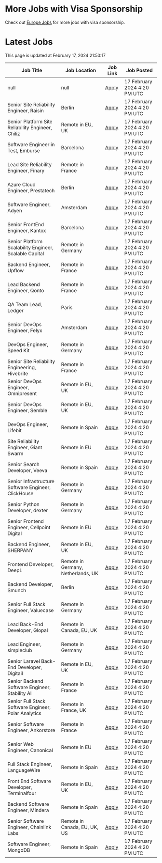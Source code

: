 # More Jobs with Visa Sponsorship

Check out [Europe Jobs](https://github.com/sureshparimi/europejobs#latest-jobs) for more jobs with visa sponsorship.

# Latest Jobs

This page is updated at February 17, 2024 21:50:17

| Job Title | Job Location | Job Link | Job Posted |
| --- | --- | --- | --- |
| null | null | [Apply](null) | 17 February 2024  4:20 PM UTC |
| Senior Site Reliability Engineer, Raisin | Berlin | [Apply](https://raisin.jobs.personio.de/job/870751?language=en&utm_source=Otta) | 17 February 2024  4:20 PM UTC |
| Senior Platform Site Reliability Engineer, Chiliz | Remote in EU, UK | [Apply](https://chiliz.bamboohr.com/careers/268?utm_source=Otta) | 17 February 2024  4:20 PM UTC |
| Software Engineer in Test, Emburse | Barcelona | [Apply](https://jobs.lever.co/emburse/dde91e07-a225-4f07-ab86-49234f5663d3?lever-source=Otta) | 17 February 2024  4:20 PM UTC |
| Lead Site Reliability Engineer, Finary | Remote in France | [Apply](https://jobs.ashbyhq.com/finary/d17a0d99-e6b9-420a-b719-0fa6cb06dfc9?utm_source=Otta) | 17 February 2024  4:20 PM UTC |
| Azure Cloud Engineer, Prestatech | Berlin | [Apply](https://prestatech.viterbit.site/azure-cloud-engineer-7ioLEx0Z0Udo7LBT/?utm_source=Otta) | 17 February 2024  4:20 PM UTC |
| Software Engineer, Adyen | Amsterdam | [Apply](https://boards.greenhouse.io/adyen/jobs/5044061?utm_source=Otta) | 17 February 2024  4:20 PM UTC |
| Senior FrontEnd Engineer, Kantox | Barcelona | [Apply](https://apply.workable.com/kantox/j/1B59A192A0/?utm_source=Otta) | 17 February 2024  4:20 PM UTC |
| Senior Platform Scalability Engineer, Scalable Capital | Remote in Germany | [Apply](https://jobs.smartrecruiters.com/ScalableGmbH/743999918955323--senior-platform-scalability-engineer-m-f-x-onsite-or-remote-in-germany-?utm_source=Otta) | 17 February 2024  4:20 PM UTC |
| Backend Engineer, Upflow | Remote in France | [Apply](https://jobs.ashbyhq.com/upflow/fc951a7e-b037-4e81-99c7-a5dae96c2e54?utm_source=Otta) | 17 February 2024  4:20 PM UTC |
| Lead Backend Engineer, Qonto | Remote in France | [Apply](https://jobs.lever.co/qonto/677eed9c-68b0-4fe2-9f38-34dc75acb990?lever-source=Otta) | 17 February 2024  4:20 PM UTC |
| QA Team Lead, Ledger | Paris | [Apply](https://jobs.lever.co/ledger/7788d186-9653-4d25-87f4-6e5b2340300d?lever-source=Otta) | 17 February 2024  4:20 PM UTC |
| Senior DevOps Engineer, Felyx | Amsterdam | [Apply](https://jobs.smartrecruiters.com/Felyx/743999919423361-senior-devops-engineer-cloud-platform?utm_source=Otta) | 17 February 2024  4:20 PM UTC |
| DevOps Engineer, Speed Kit | Remote in Germany | [Apply](https://join.com/companies/baqend/8665684-devops-engineer-all-genders-remote-or-hamburg?utm_source=Otta) | 17 February 2024  4:20 PM UTC |
| Senior Site Reliability Engineering, Hivebrite | Remote in France | [Apply](https://jobs.lever.co/hivebrite/2d08924a-25c3-47f5-92c2-3cabf9fea96b?lever-source=Otta) | 17 February 2024  4:20 PM UTC |
| Senior DevOps Engineer, Omnipresent | Remote in EU, UK | [Apply](https://www.omnipresent.com/jobs?gh_jid=4197121101&gh_src=51b52a62teu) | 17 February 2024  4:20 PM UTC |
| Senior DevOps Engineer, Semble | Remote in EU, UK | [Apply](https://semble.bamboohr.com/careers/69?utm_source=Otta) | 17 February 2024  4:20 PM UTC |
| DevOps Engineer, Lifebit | Remote in Spain | [Apply](https://apply.workable.com/lifebit-biotech-ltd/j/E6B207C301/?utm_source=Otta) | 17 February 2024  4:20 PM UTC |
| Site Reliability Engineer, Giant Swarm | Remote in EU | [Apply](https://giant-swarm.jobs.personio.de/job/180887?language=en&utm_source=Otta) | 17 February 2024  4:20 PM UTC |
| Senior Search Developer, Veeva | Remote in Spain | [Apply](https://jobs.lever.co/veeva/aafe1a7d-b897-49cc-af19-b0f36e42b319?lever-source=Otta) | 17 February 2024  4:20 PM UTC |
| Senior Infrastructure Software Engineer, ClickHouse | Remote in Germany | [Apply](https://boards.greenhouse.io/clickhouse/jobs/4842567004?utm_source=Otta) | 17 February 2024  4:20 PM UTC |
| Senior Python Developer, dexter | Remote in Germany | [Apply](https://join.com/companies/dexter-health/8637627-senior-python-developer-cloud-and-microservices-remote?utm_source=Otta) | 17 February 2024  4:20 PM UTC |
| Senior Frontend Engineer, Cellpoint Digital | Remote in EU | [Apply](https://cellpointdigital.bamboohr.com/careers/133?utm_source=Otta) | 17 February 2024  4:20 PM UTC |
| Backend Engineer, SHERPANY | Remote in EU, UK | [Apply](https://join.com/companies/sherpany/8624398-backend-engineer-europe-remote?utm_source=Otta) | 17 February 2024  4:20 PM UTC |
| Frontend Developer, DeepL | Remote in Germany, Netherlands, UK | [Apply](https://jobs.deepl.com/o/frontend-developer-fmd-ger-uk-nl-or-pl-4?utm_source=Otta) | 17 February 2024  4:20 PM UTC |
| Backend Developer, Smunch | Berlin | [Apply](https://smunch.jobs.personio.de/job/245013?language=en&utm_source=Otta) | 17 February 2024  4:20 PM UTC |
| Senior Full Stack Engineer, Valuecase | Remote in Germany | [Apply](https://join.com/companies/valuecase/8617078-senior-full-stack-engineer-with-frontend-focus-all-genders?utm_source=Otta) | 17 February 2024  4:20 PM UTC |
| Lead Back-End Developer, Glopal | Remote in Canada, EU, UK | [Apply](https://glopal.bamboohr.com/careers/69?utm_source=Otta) | 17 February 2024  4:20 PM UTC |
| Lead Engineer, simpleclub | Remote in Germany | [Apply](https://simpleclub.pinpointhq.com/en/postings/4e61d7b0-d7e3-4623-8630-b274c6ca4cf3?utm_source=Otta) | 17 February 2024  4:20 PM UTC |
| Senior Laravel Back-End Developer, Digitail | Remote in EU, UK | [Apply](https://digitail.io/?utm_source=otta.com) | 17 February 2024  4:20 PM UTC |
| Senior Backend Software Engineer, Stability AI | Remote in France | [Apply](http://stability.ai/careers?gh_jid=4166152101&utm_source=Otta) | 17 February 2024  4:20 PM UTC |
| Senior Full Stack Software Engineer, Polar Analytics | Remote in France, UK | [Apply](https://jobs.ashbyhq.com/polaranalytics/671fbf44-3b1c-4f73-8e36-8b9f51425a9d?utm_source=Otta) | 17 February 2024  4:20 PM UTC |
| Senior Software Engineer, Ankorstore | Remote in France | [Apply](https://jobs.ashbyhq.com/Ankorstore/4c8d5aba-fbb3-46fb-89d7-dda2c9d4afa0?utm_source=Otta) | 17 February 2024  4:20 PM UTC |
| Senior Web Engineer, Canonical | Remote in EU | [Apply](https://boards.greenhouse.io/canonical/jobs/4417916?utm_source=Otta) | 17 February 2024  4:20 PM UTC |
| Full Stack Engineer, LanguageWire | Remote in Spain | [Apply](https://apply.workable.com/languagewire/j/5CBA056B84/?utm_source=Otta) | 17 February 2024  4:20 PM UTC |
| Front End Software Developer, Terminalfour | Remote in EU, UK | [Apply](https://terminalfour.hirehive.com/job/110716/front-end-software-developer-remote-remote-europe?utm_source=Otta) | 17 February 2024  4:20 PM UTC |
| Backend Software Engineer, Mindera | Remote in Spain | [Apply](https://apply.workable.com/minderacraft/j/BC8AFCC526/?utm_source=Otta) | 17 February 2024  4:20 PM UTC |
| Senior Software Engineer, Chainlink Labs | Remote in Canada, EU, UK, US | [Apply](https://jobs.lever.co/chainlink/24b51d24-e2b5-4f77-a782-a41f3dffd768?lever-source=Otta) | 17 February 2024  4:20 PM UTC |
| Software Engineer, MongoDB | Remote in Spain | [Apply](https://www.mongodb.com/careers/job/?gh_jid=5043254&utm_source=Otta) | 17 February 2024  4:20 PM UTC |
